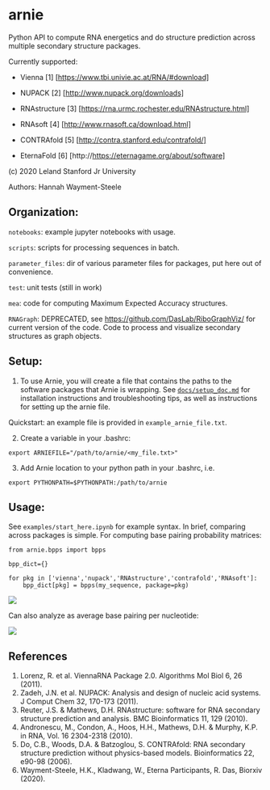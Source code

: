 # arnie
Python API to compute RNA energetics and do structure prediction across multiple secondary structure packages.

Currently supported:

- Vienna \[1\] [https://www.tbi.univie.ac.at/RNA/#download]

- NUPACK \[2\] [http://www.nupack.org/downloads]

- RNAstructure \[3\] [https://rna.urmc.rochester.edu/RNAstructure.html]

- RNAsoft \[4\] [http://www.rnasoft.ca/download.html]

- CONTRAfold \[5\] [http://contra.stanford.edu/contrafold/]

- EternaFold \[6\] [http://https://eternagame.org/about/software]

(c) 2020 Leland Stanford Jr University

Authors:
Hannah Wayment-Steele


## Organization:

`notebooks`: example jupyter notebooks with usage.

`scripts`: scripts for processing sequences in batch.

`parameter_files`: dir of various parameter files for packages, put here out of convenience.

`test`: unit tests (still in work)

`mea`: code for computing Maximum Expected Accuracy structures.

`RNAGraph`: DEPRECATED, see https://github.com/DasLab/RiboGraphViz/ for current version of the code. Code to process and visualize secondary structures as graph objects.

## Setup:

1. To use Arnie, you will create a file that contains the paths to the software packages that Arnie is wrapping. See [`docs/setup_doc.md`](docs/setup_doc.md) for installation instructions and troubleshooting tips, as well as instructions for setting up the arnie file.

Quickstart: an example file is provided in `example_arnie_file.txt`.


2. Create a variable in your .bashrc:

```
export ARNIEFILE="/path/to/arnie/<my_file.txt>"
```

3. Add Arnie location to your python path in your .bashrc, i.e.

```
export PYTHONPATH=$PYTHONPATH:/path/to/arnie
```

## Usage:

See `examples/start_here.ipynb` for example syntax. In brief, comparing across packages is simple. For computing base pairing probability matrices:

```
from arnie.bpps import bpps

bpp_dict={}

for pkg in ['vienna','nupack','RNAstructure','contrafold','RNAsoft']:
    bpp_dict[pkg] = bpps(my_sequence, package=pkg)
```
![](assets/example_base_pair_matrices.png)

Can also analyze as average base pairing per nucleotide:

![](assets/example_avg_bp_per_nucleotide.png)


## References

1. Lorenz, R. et al. ViennaRNA Package 2.0. Algorithms Mol Biol 6, 26 (2011).
2. Zadeh, J.N. et al. NUPACK: Analysis and design of nucleic acid systems. J Comput Chem 32, 170-173 (2011).
3. Reuter, J.S. & Mathews, D.H. RNAstructure: software for RNA secondary structure prediction and analysis. BMC Bioinformatics 11, 129 (2010).
4. Andronescu, M., Condon, A., Hoos, H.H., Mathews, D.H. & Murphy, K.P. in RNA, Vol. 16 2304-2318 (2010).
5. Do, C.B., Woods, D.A. & Batzoglou, S. CONTRAfold: RNA secondary structure prediction without physics-based models. Bioinformatics 22, e90-98 (2006).
6. Wayment-Steele, H.K., Kladwang, W., Eterna Participants, R. Das, Biorxiv (2020).
